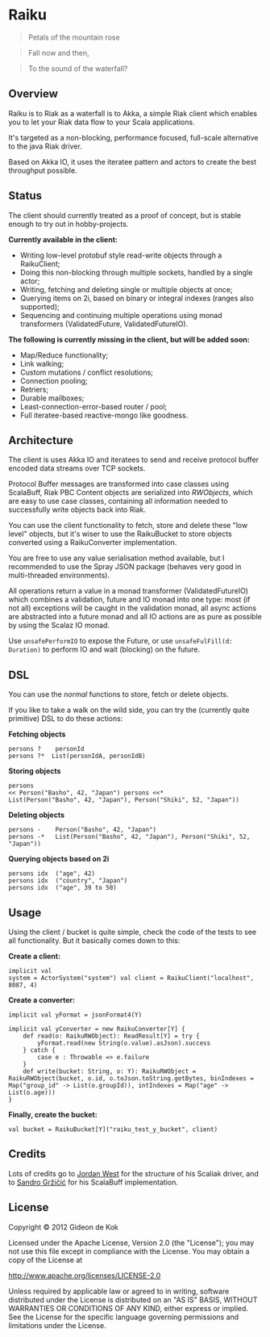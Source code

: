 # Raiku

>Petals of the mountain rose

> Fall now and then,

>To the sound of the waterfall?


## Overview

Raiku is to Riak as a waterfall is to Akka, a simple Riak client which enables you to let your Riak data flow to your Scala applications.

It's targeted as a non-blocking, performance focused, full-scale alternative to the java Riak driver. 

Based on Akka IO, it uses the iteratee pattern and actors to create the best throughput possible.

## Status

The client should currently treated as a proof of concept, but is stable enough to try out in hobby-projects.

**Currently available in the client:**

*  Writing low-level protobuf style read-write objects through a RaikuClient;
* Doing this non-blocking through multiple sockets, handled by a single actor;
* Writing, fetching and deleting single or multiple objects at once;
* Querying items on 2i, based on binary or integral indexes (ranges also supported);
* Sequencing and continuing multiple operations using monad transformers (ValidatedFuture, ValidatedFutureIO).

**The following is currently missing in the client, but will be added soon:**

* Map/Reduce functionality;
* Link walking;
* Custom mutations / conflict resolutions;
* Connection pooling;
* Retriers;
* Durable mailboxes;
* Least-connection-error-based router / pool;
* Full iteratee-based reactive-mongo like goodness.

## Architecture

The client is uses Akka IO and iteratees to send and receive protocol buffer encoded data streams over TCP sockets.

Protocol Buffer messages are transformed into case classes using ScalaBuff, Riak PBC Content objects are serialized into *RWObjects*, which are easy to use case classes, containing all information needed to successfully write objects back into Riak.

You can use the client functionality to fetch, store and delete these "low level" objects, but it's wiser to use the RaikuBucket to store objects converted using a RaikuConverter implementation. 

You are free to use any value serialisation method available, but I recommended to use the Spray JSON package (behaves very good in multi-threaded environments).

All operations return a value in a monad transformer (ValidatedFutureIO) which combines a validation, future and IO monad into one type: most (if not all) exceptions will be caught in the validation monad, all async actions are abstracted into a future monad and all IO actions are as pure as possible by using the Scalaz IO monad.

Use <code>unsafePerformIO</code> to expose the Future, or use <code>unsafeFulFill(d: Duration)</code> to perform IO and wait (blocking) on the future.

## DSL
You can use the *normal* functions to store, fetch or delete objects. 

If you like to take a walk on the wild side, you can try the (currently quite primitive) DSL to do these actions:

**Fetching objects**
<pre><code>persons ? 	personId
persons ?* 	List(personIdA, personIdB)
</code></pre>

**Storing objects**
<notextile><pre><code>persons <<	Person("Basho", 42, "Japan")
persons <<*  List(Person("Basho", 42, "Japan"), Person("Shiki", 52, "Japan"))
</code></pre></notextile>

**Deleting objects**
<pre><code>persons - 	Person("Basho", 42, "Japan")
persons -* 	 List(Person("Basho", 42, "Japan"), Person("Shiki", 52, "Japan"))
</code></pre>

**Querying objects based on 2i**
<pre><code>persons idx 	("age", 42)
persons idx	 ("country", "Japan")
persons idx	 ("age", 39 to 50)
</code></pre>

## Usage
Using the client / bucket is quite simple, check the code of the tests to see all functionality. But it basically comes down to this:

**Create a client:**
<notextile><pre><code>implicit val system = ActorSystem("system")
val client = RaikuClient("localhost", 8087, 4)
</code></pre></notextile>

**Create a converter:**
<pre><code>implicit val yFormat = jsonFormat4(Y)

implicit val yConverter = new RaikuConverter[Y] {
	def read(o: RaikuRWObject): ReadResult[Y] = try {
		yFormat.read(new String(o.value).asJson).success
	} catch {
		case e : Throwable => e.failure
	}
	def write(bucket: String, o: Y): RaikuRWObject = RaikuRWObject(bucket, o.id, o.toJson.toString.getBytes, binIndexes = Map("group_id" -> List(o.groupId)), intIndexes = Map("age" -> List(o.age)))
}
</code></pre>

**Finally, create the bucket:**
<pre><code>val bucket = RaikuBucket[Y]("raiku_test_y_bucket", client)
</code></pre>

## Credits

Lots of credits go to [Jordan West](https://github.com/jrwest) for the structure of his Scaliak driver,
and to [Sandro Gržičić](https://github.com/SandroGrzicic) for his ScalaBuff implementation.

## License
Copyright © 2012 Gideon de Kok

Licensed under the Apache License, Version 2.0 (the "License"); you may not use this file except in compliance with the License. You may obtain a copy of the License at

http://www.apache.org/licenses/LICENSE-2.0

Unless required by applicable law or agreed to in writing, software distributed under the License is distributed on an "AS IS" BASIS, WITHOUT WARRANTIES OR CONDITIONS OF ANY KIND, either express or implied. See the License for the specific language governing permissions and limitations under the License.